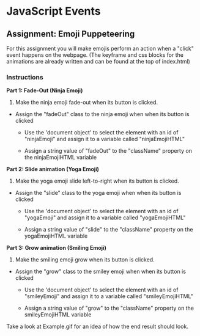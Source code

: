 # JavaScript Events

## Assignment: Emoji Puppeteering

For this assignment you will make emojis perform an action when a "click" event happens on the webpage. (The keyframe and css blocks for the animations are already written and can be found at the top of index.html)

### Instructions
**Part 1: Fade-Out (Ninja Emoji)**
1. Make the ninja emoji fade-out when its button is clicked.
  - Assign the "fadeOut" class to the ninja emoji when when its button is clicked
    - Use the 'document object' to select the element with an id of "ninjaEmoji" and assign it to a variable called "ninjaEmojiHTML"

    - Assign a string value of "fadeOut" to the "className" property on the ninjaEmojiHTML variable

**Part 2: Slide animation (Yoga Emoji)**
1. Make the yoga emoji slide left-to-right when its button is clicked.
  - Assign the "slide" class to the yoga emoji when when its button is clicked
    - Use the 'document object' to select the element with an id of "yogaEmoji" and assign it to a variable called "yogaEmojiHTML"

    - Assign a string value of "slide" to the "className" property on the yogaEmojiHTML variable

**Part 3: Grow animation (Smiling Emoji)**
1. Make the smiling emoji grow when its button is clicked.
  - Assign the "grow" class to the smiley emoji when when its button is clicked
    - Use the 'document object' to select the element with an id of "smileyEmoji" and assign it to a variable called "smileyEmojiHTML"

    - Assign a string value of "grow" to the "className" property on the smileyEmojiHTML variable


Take a look at Example.gif for an idea of how the end result should look.